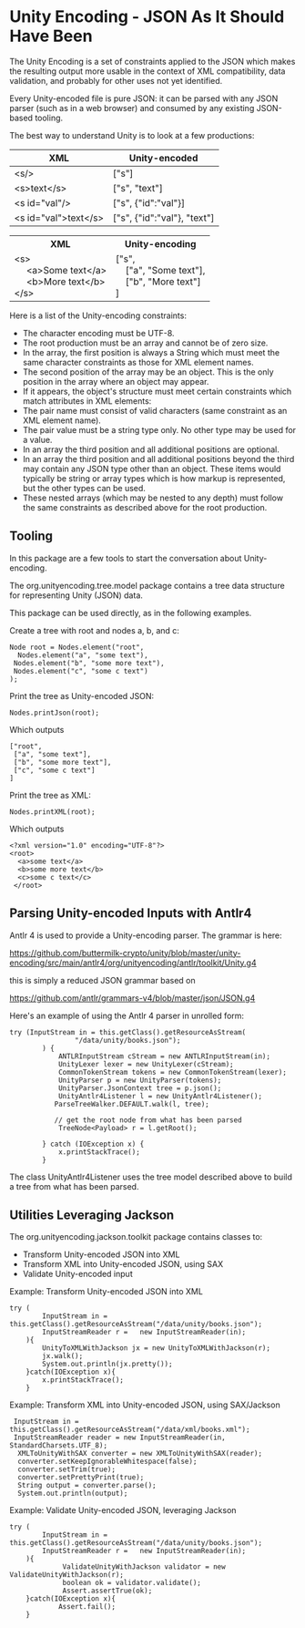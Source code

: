 # Unity Encoding - JSON As It Should Have Been

The Unity Encoding is a set of constraints applied to the JSON which makes the resulting output
more usable in the context of XML compatibility, data validation, and probably for other uses not yet identified. 

Every Unity-encoded file is pure JSON: it can be parsed with any JSON parser (such as in a web browser) 
and consumed by any existing JSON-based tooling.  


The best way to understand Unity is to look at a few productions:

| XML                             | Unity-encoded               | 
| --------------------            |-----------------------------|
| &lt;s/&gt;                      | ["s"]                       |
| &lt;s&gt;text&lt;/s&gt;         | ["s", "text"]               |
| &lt;s id="val"/&gt;             | ["s", {"id":"val"}]         |
| &lt;s id="val"&gt;text&lt;/s&gt;| ["s", {"id":"val"}, "text"] |


<table>
<tr><th>XML</th><th>Unity-encoding</th></tr>
<tr><td>
 &lt;s&gt; <br/>                          
 &nbsp;&nbsp;&nbsp;&nbsp; &lt;a&gt;Some text&lt;/a&gt; <br/>      
 &nbsp;&nbsp;&nbsp;&nbsp; &lt;b&gt;More text&lt;/b&gt; <br/>      
 &lt;/s&gt;  <br/>                    
 </td><td>
 ["s", <br/>
 &nbsp;&nbsp;&nbsp;&nbsp;["a", "Some text"],<br/>
 &nbsp;&nbsp;&nbsp;&nbsp;["b", "More text"] <br/>
 ] <br/>
 </td></tr>
 </table>
 
 Here is a list of the Unity-encoding constraints:
 
  - The character encoding must be UTF-8.
  - The root production must be an array and cannot be of zero size.
  - In the array, the first position is always a String which must meet the same character constraints as those for XML element names.
  - The second position of the array may be an object. This is the only position in the array where an object may appear.
  - If it appears, the object's structure must meet certain constraints which match attributes in XML elements:
  - The pair name must consist of valid characters (same constraint as an XML element name).
  - The pair value must be a string type only. No other type may be used for a value.
  - In an array the third position and all additional positions are optional. 
  - In an array the third position and all additional positions beyond the third may contain any JSON type other 
than an object. These items would typically be string or array types which is how markup is represented, but
the other types can be used. 
  - These nested arrays (which may be nested to any depth) must follow the same constraints as described 
above for the root production. 


## Tooling

In this package are a few tools to start the conversation about Unity-encoding. 

The org.unityencoding.tree.model package contains a tree data structure for representing Unity (JSON) data. 

This package can be used directly, as in the following examples.

Create a tree with root and nodes a, b, and c:

	Node root = Nodes.element("root", 
	  Nodes.element("a", "some text"),
     Nodes.element("b", "some more text"),
     Nodes.element("c", "some c text")
	);

Print the tree as Unity-encoded JSON:
 
    Nodes.printJson(root);

Which outputs

    ["root",
     ["a", "some text"],
     ["b", "some more text"],
     ["c", "some c text"]
    ]
 
Print the tree as XML:

    Nodes.printXML(root);
 
Which outputs

    <?xml version="1.0" encoding="UTF-8"?>
    <root>
      <a>some text</a>
      <b>some more text</b>
      <c>some c text</c>
     </root>



## Parsing Unity-encoded Inputs with Antlr4

Antlr 4 is used to provide a Unity-encoding parser. The grammar is here:

https://github.com/buttermilk-crypto/unity/blob/master/unity-encoding/src/main/antlr4/org/unityencoding/antlr/toolkit/Unity.g4

this is simply a reduced JSON grammar based on 

https://github.com/antlr/grammars-v4/blob/master/json/JSON.g4

Here's an example of using the Antlr 4 parser in unrolled form:

    try (InputStream in = this.getClass().getResourceAsStream(
					"/data/unity/books.json");
			) {
				ANTLRInputStream cStream = new ANTLRInputStream(in);
				UnityLexer lexer = new UnityLexer(cStream);
				CommonTokenStream tokens = new CommonTokenStream(lexer);
				UnityParser p = new UnityParser(tokens);
				UnityParser.JsonContext tree = p.json();
				UnityAntlr4Listener l = new UnityAntlr4Listener();
			   ParseTreeWalker.DEFAULT.walk(l, tree);
			 
			   // get the root node from what has been parsed
				TreeNode<Payload> r = l.getRoot();
				
			} catch (IOException x) {
				x.printStackTrace();
			}

The class UnityAntlr4Listener uses the tree model described above to build a tree from what has been parsed.


## Utilities Leveraging Jackson

The org.unityencoding.jackson.toolkit package contains classes to:

  - Transform Unity-encoded JSON into XML
  - Transform XML into Unity-encoded JSON, using SAX
  - Validate Unity-encoded input
  
  
Example: Transform Unity-encoded JSON into XML
  
    try (
			InputStream in = this.getClass().getResourceAsStream("/data/unity/books.json");
			InputStreamReader r =	new InputStreamReader(in);
		){
			UnityToXMLWithJackson jx = new UnityToXMLWithJackson(r);
			jx.walk();
			System.out.println(jx.pretty());
		}catch(IOException x){
			x.printStackTrace();
		}

Example: Transform XML into Unity-encoded JSON, using SAX/Jackson

     InputStream in = this.getClass().getResourceAsStream("/data/xml/books.xml");
     InputStreamReader reader = new InputStreamReader(in, StandardCharsets.UTF_8);
	  XMLToUnityWithSAX converter = new XMLToUnityWithSAX(reader);
	  converter.setKeepIgnorableWhitespace(false);
	  converter.setTrim(true);
	  converter.setPrettyPrint(true);
	  String output = converter.parse();
	  System.out.println(output);
	 
Example: Validate Unity-encoded JSON, leveraging Jackson

    try (
			InputStream in = this.getClass().getResourceAsStream("/data/unity/books.json");
			InputStreamReader r =	new InputStreamReader(in);
		){
				 ValidateUnityWithJackson validator = new ValidateUnityWithJackson(r);
				 boolean ok = validator.validate();
				 Assert.assertTrue(ok);
		}catch(IOException x){
				Assert.fail();
		}



  